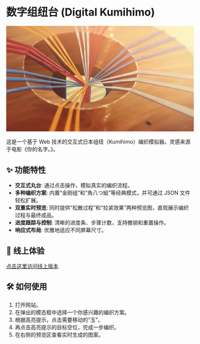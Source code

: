 # 数字组纽台 (Digital Kumihimo)

![组纽台电影截图](./Marudai.png)

这是一个基于 Web 技术的交互式日本组纽（Kumihimo）编织模拟器。灵感来源于电影《你的名字。》。

## ✨ 功能特性

- **交互式丸台**: 通过点击操作，模拟真实的编织流程。
- **多种编织方案**: 内置“金刚组”和“角八つ組”等经典模式，并可通过 JSON 文件轻松扩展。
- **双重实时预览**: 同时提供“松散过程”和“拉紧效果”两种预览图，直观展示编织过程与最终成品。
- **进度跟踪与控制**: 清晰的进度条、步骤计数，支持撤销和重置操作。
- **响应式布局**: 优雅地适应不同屏幕尺寸。

## 🚀 线上体验

[点击这里访问线上版本](https://github.com/FanxingLinYe/digital-kumihimo) 

## 🛠️ 如何使用

1. 打开网站。
2. 在弹出的模态框中选择一个你感兴趣的编织方案。
3. 根据高亮提示，点击需要移动的“玉”。
4. 再点击高亮提示的目标空位，完成一步编织。
5. 在右侧的预览区查看实时生成的图案。
